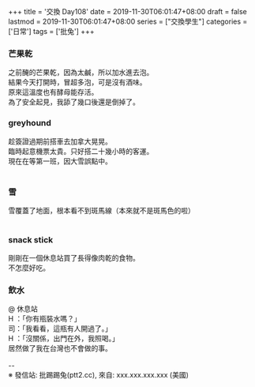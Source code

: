+++
title = '交換 Day108'
date = 2019-11-30T06:01:47+08:00
draft = false
lastmod = 2019-11-30T06:01:47+08:00
series = ["交換學生"]
categories = ['日常']
tags = ['批兔']
+++
### 芒果乾 
之前醃的芒果乾，因為太鹹，所以加水進去泡。<br>
結果今天打開時，冒超多泡，可是沒有酒味。<br>
原來這溫度也有酵母能存活。<br>
為了安全起見，我舔了幾口後還是倒掉了。<br>

### greyhound 
趁簽證過期前搭車去加拿大晃晃。<br>
臨時起意機票太貴。只好搭二十幾小時的客運。<br>
現在在等第一班，因大雪誤點中。<br>
<br>
### 雪 
雪覆蓋了地面，根本看不到斑馬線（本來就不是斑馬色的啦）<br>
<br>
### snack stick 
剛剛在一個休息站買了長得像肉乾的食物。<br>
不怎麼好吃。<br>

### 飲水 
@ 休息站<br>
H ：「你有瓶裝水嗎？」<br>
司：「我看看，這瓶有人開過了。」<br>
H ：「沒關係，出門在外，我照喝。」<br>
居然做了我在台灣也不會做的事。<br>
<br>
--<br>
※ 發信站: 批踢踢兔(ptt2.cc), 來自: xxx.xxx.xxx.xxx (美國)<br>

